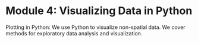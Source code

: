 # Module 4: Visualizing Data in Python

Plotting in Python: We use Python to visualize non-spatial data. We cover methods for exploratory data analysis and visualization.
